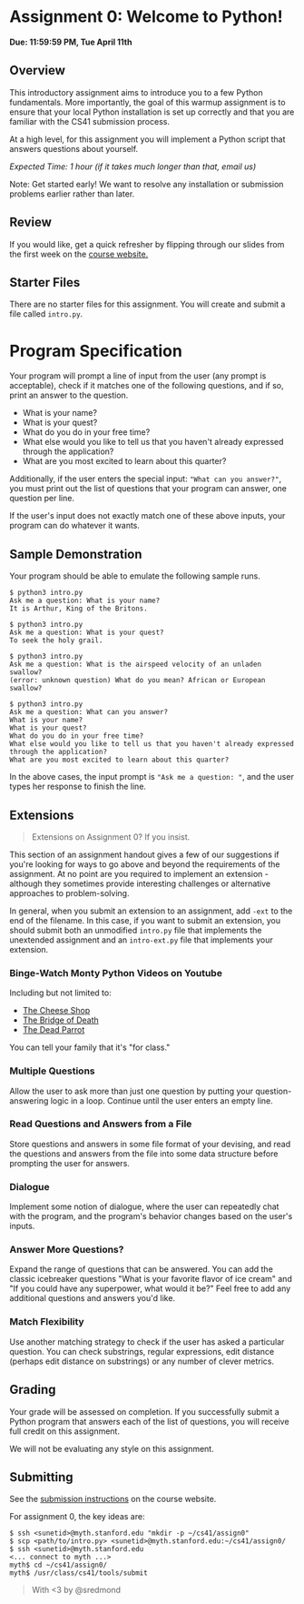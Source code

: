 # Assignment 0: Welcome to Python!
**Due: 11:59:59 PM, Tue April 11th**

## Overview
This introductory assignment aims to introduce you to a few Python fundamentals. More importantly, the goal of this warmup assignment is to ensure that your local Python installation is set up correctly and that you are familiar with the CS41 submission process.

At a high level, for this assignment you will implement a Python script that answers questions about yourself.

*Expected Time: 1 hour (if it takes much longer than that, email us)*

Note: Get started early! We want to resolve any installation or submission problems earlier rather than later.

## Review

If you would like, get a quick refresher by flipping through our slides from the first week on the [course website.](http://stanfordpython.com/#lectures)

## Starter Files

There are no starter files for this assignment. You will create and submit a file called `intro.py`.

# Program Specification

Your program will prompt a line of input from the user (any prompt is acceptable), check if it matches one of the following questions, and if so, print an answer to the question. 

- What is your name?
- What is your quest?
- What do you do in your free time?
- What else would you like to tell us that you haven't already expressed through the application?
- What are you most excited to learn about this quarter?

Additionally, if the user enters the special input: `"What can you answer?"`, you must print out the list of questions that your program can answer, one question per line.

If the user's input does not exactly match one of these above inputs, your program can do whatever it wants.

## Sample Demonstration

Your program should be able to emulate the following sample runs.

```
$ python3 intro.py
Ask me a question: What is your name?
It is Arthur, King of the Britons.

$ python3 intro.py
Ask me a question: What is your quest?
To seek the holy grail.

$ python3 intro.py
Ask me a question: What is the airspeed velocity of an unladen swallow?
(error: unknown question) What do you mean? African or European swallow?

$ python3 intro.py
Ask me a question: What can you answer?
What is your name?
What is your quest?
What do you do in your free time?
What else would you like to tell us that you haven't already expressed through the application?
What are you most excited to learn about this quarter?
```

In the above cases, the input prompt is `"Ask me a question: "`, and the user types her response to finish the line.

## Extensions
> Extensions on Assignment 0? If you insist.

This section of an assignment handout gives a few of our suggestions if you're looking for ways to go above and beyond the requirements of the assignment. At no point are you required to implement an extension - although they sometimes provide interesting challenges or alternative approaches to problem-solving.

In general, when you submit an extension to an assignment, add `-ext` to the end of the filename. In this case, if you want to submit an extension, you should submit both an unmodified `intro.py` file that implements the unextended assignment and an `intro-ext.py` file that implements your extension.

### Binge-Watch Monty Python Videos on Youtube
Including but not limited to:

- [The Cheese Shop](https://www.youtube.com/watch?v=cWDdd5KKhts)
- [The Bridge of Death](https://www.youtube.com/watch?v=dPOyOM7wxlE)
- [The Dead Parrot](https://www.youtube.com/watch?v=4vuW6tQ0218)

You can tell your family that it's "for class."

### Multiple Questions
Allow the user to ask more than just one question by putting your question-answering logic in a loop. Continue until the user enters an empty line.

### Read Questions and Answers from a File
Store questions and answers in some file format of your devising, and read the questions and answers from the file into some data structure before prompting the user for answers.

### Dialogue
Implement some notion of dialogue, where the user can repeatedly chat with the program, and the program's behavior changes based on the user's inputs.

### Answer More Questions?
Expand the range of questions that can be answered. You can add the classic icebreaker questions "What is your favorite flavor of ice cream" and "If you could have any superpower, what would it be?" Feel free to add any additional questions and answers you'd like.

### Match Flexibility
Use another matching strategy to check if the user has asked a particular question. You can check substrings, regular expressions, edit distance (perhaps edit distance on substrings) or any number of clever metrics.


## Grading

Your grade will be assessed on completion. If you successfully submit a Python program that answers each of the list of questions, you will receive full credit on this assignment.

We will not be evaluating any style on this assignment.

## Submitting

See the [submission instructions](https://github.com/stanfordpython/python-handouts/blob/master/submitting-assignments.md) on the course website.

For assignment 0, the key ideas are:
```
$ ssh <sunetid>@myth.stanford.edu "mkdir -p ~/cs41/assign0"
$ scp <path/to/intro.py> <sunetid>@myth.stanford.edu:~/cs41/assign0/
$ ssh <sunetid>@myth.stanford.edu
<... connect to myth ...>
myth$ cd ~/cs41/assign0/
myth$ /usr/class/cs41/tools/submit
```

> With <3 by @sredmond 
